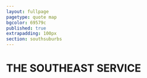 ```yaml
---
layout: fullpage
pagetype: quote map
bgcolor: 69579c
published: true
extrapadding: 100px
section: southsuburbs
---
```


<div class="mapstage"></div>

# THE SOUTHEAST SERVICE